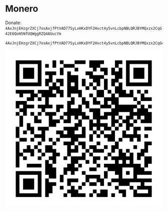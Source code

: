 # Monero

Donate: `4AxJnjEHzgrZXCj7osAxjfPtVAD77SyLxHKxDYF2Hxct4y5vnLcbpNBLQRJBYMQxzx2CqG42E6QoH5NfUQWggRZQ4AUucYm`

```
4AxJnjEHzgrZXCj7osAxjfPtVAD77SyLxHKxDYF2Hxct4y5vnLcbpNBLQRJBYMQxzx2CqG42E6QoH5NfUQWggRZQ4AUucYm
```

![](https://raw.githubusercontent.com/git-collab/monero/908b94e5bd070ee6e6055e1e308317c2fd5d64d9/DonateMonero_300px.svg)
